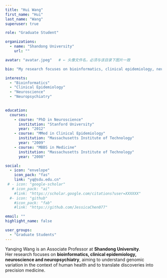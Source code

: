 ```yaml
---
title: "Hui Wang"
first_name: "Hui"
last_name: "Wang"
superuser: true

role: "Graduate Student"

organizations:
  - name: "Shandong University"
    url: ""

avatar: "avatar.jpeg"   # ← 头像文件名，必须与该目录下图片一致

bio: "My research focuses on bioinformatics, clinical epidemiology, neuroscience and neuropsychiatry."

interests:
  - "Bioinformatics"
  - "Clinical Epidemiology"
  - "Neuroscience"
  - "Neuropsychiatry"

    
education:
  courses:
    - course: "PhD in Neuroscience"
      institution: "Stanford University"
      year: "2012"
    - course: "MMed in Clinical Epidemiology"
      institution: "Massachusetts Institute of Technology"
      year: "2009"
    - course: "MBBS in Medicine"
      institution: "Massachusetts Institute of Technology"
      year: "2008"

social:
  - icon: "envelope"
    icon_pack: "fas"
    link: "yq@sdu.edu.cn"
 # - icon: "google-scholar"
   # icon_pack: "ai"
    #link: "https://scholar.google.com/citations?user=XXXXXX"
  #- icon: "github"
    #icon_pack: "fab"
    #link: "https://github.com/JessicaChen077"

email: ""
highlight_name: false

user_groups:
  - "Graduate Students"
---
```


Yanqing Wang is an Associate Professor at **Shandong University**.  
Her research focuses on **bioinformatics, clinical epidemiology, neuroscience and neuropsychiatry**, aiming to understand genomic variation in the context of human health and to translate discoveries into precision medicine.
